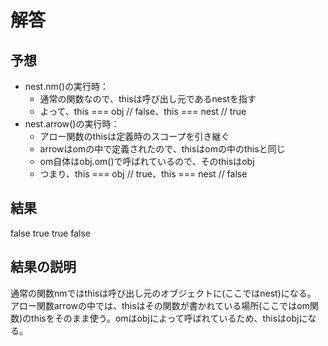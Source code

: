 # 解答

## 予想

- nest.nm()の実行時：
  - 通常の関数なので、thisは呼び出し元であるnestを指す
  - よって、this === obj // false、this === nest // true
- nest.arrow()の実行時：
  - アロー関数のthisは定義時のスコープを引き継ぐ
  - arrowはomの中で定義されたので、thisはomの中のthisと同じ
  - om自体はobj.om()で呼ばれているので、そのthisはobj
  - つまり、this === obj // true、this === nest // false

## 結果

false true
true false

## 結果の説明

通常の関数nmではthisは呼び出し元のオブジェクトに(ここではnest)になる。
アロー関数arrowの中では、thisはその関数が書かれている場所(ここではom関数)のthisをそのまま使う。omはobjによって呼ばれているため、thisはobjになる。
